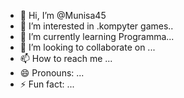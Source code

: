 - 👋 Hi, I’m @Munisa45
- 👀 I’m interested in .kompyter games..
- 🌱 I’m currently learning  Programma...
- 💞️ I’m looking to collaborate on ...
- 📫 How to reach me ...
- 😄 Pronouns: ...
- ⚡ Fun fact: ...

<!---
Munisa45/Munisa45 is a ✨ special ✨ repository because its `README.md` (this file) appears on your GitHub profile.
You can click the Preview link to take a look at your changes.
--->
